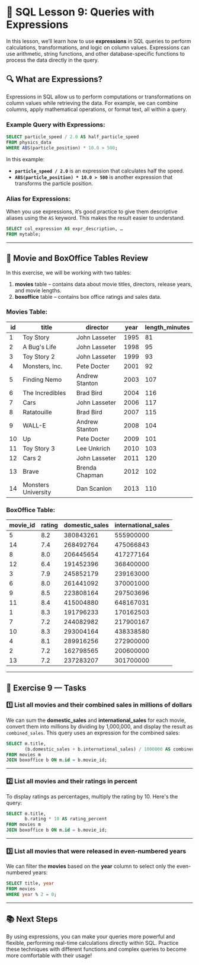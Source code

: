 # 📝 **SQL Lesson 9: Queries with Expressions**

In this lesson, we’ll learn how to use **expressions** in SQL queries to perform calculations, transformations, and logic on column values. Expressions can use arithmetic, string functions, and other database-specific functions to process the data directly in the query.

## 🔍 **What are Expressions?**

Expressions in SQL allow us to perform computations or transformations on column values while retrieving the data. For example, we can combine columns, apply mathematical operations, or format text, all within a query.

### **Example Query with Expressions:**

```sql
SELECT particle_speed / 2.0 AS half_particle_speed
FROM physics_data
WHERE ABS(particle_position) * 10.0 > 500;
```

In this example:

- **`particle_speed / 2.0`** is an expression that calculates half the speed.
- **`ABS(particle_position) * 10.0 > 500`** is another expression that transforms the particle position.

### **Alias for Expressions:**

When you use expressions, it’s good practice to give them descriptive aliases using the `AS` keyword. This makes the result easier to understand.

```sql
SELECT col_expression AS expr_description, …
FROM mytable;
```

---

## 🏢 **Movie and BoxOffice Tables Review**

In this exercise, we will be working with two tables:

1. **movies** table – contains data about movie titles, directors, release years, and movie lengths.
2. **boxoffice** table – contains box office ratings and sales data.

### **Movies Table:**

| **id** | **title**           | **director**   | **year** | **length_minutes** |
| ------ | ------------------- | -------------- | -------- | ------------------ |
| 1      | Toy Story           | John Lasseter  | 1995     | 81                 |
| 2      | A Bug's Life        | John Lasseter  | 1998     | 95                 |
| 3      | Toy Story 2         | John Lasseter  | 1999     | 93                 |
| 4      | Monsters, Inc.      | Pete Docter    | 2001     | 92                 |
| 5      | Finding Nemo        | Andrew Stanton | 2003     | 107                |
| 6      | The Incredibles     | Brad Bird      | 2004     | 116                |
| 7      | Cars                | John Lasseter  | 2006     | 117                |
| 8      | Ratatouille         | Brad Bird      | 2007     | 115                |
| 9      | WALL-E              | Andrew Stanton | 2008     | 104                |
| 10     | Up                  | Pete Docter    | 2009     | 101                |
| 11     | Toy Story 3         | Lee Unkrich    | 2010     | 103                |
| 12     | Cars 2              | John Lasseter  | 2011     | 120                |
| 13     | Brave               | Brenda Chapman | 2012     | 102                |
| 14     | Monsters University | Dan Scanlon    | 2013     | 110                |

### **BoxOffice Table:**

| **movie_id** | **rating** | **domestic_sales** | **international_sales** |
| ------------ | ---------- | ------------------ | ----------------------- |
| 5            | 8.2        | 380843261          | 555900000               |
| 14           | 7.4        | 268492764          | 475066843               |
| 8            | 8.0        | 206445654          | 417277164               |
| 12           | 6.4        | 191452396          | 368400000               |
| 3            | 7.9        | 245852179          | 239163000               |
| 6            | 8.0        | 261441092          | 370001000               |
| 9            | 8.5        | 223808164          | 297503696               |
| 11           | 8.4        | 415004880          | 648167031               |
| 1            | 8.3        | 191796233          | 170162503               |
| 7            | 7.2        | 244082982          | 217900167               |
| 10           | 8.3        | 293004164          | 438338580               |
| 4            | 8.1        | 289916256          | 272900000               |
| 2            | 7.2        | 162798565          | 200600000               |
| 13           | 7.2        | 237283207          | 301700000               |

---

## 📝 **Exercise 9 — Tasks**

### 1️⃣ **List all movies and their combined sales in millions of dollars**

We can sum the **domestic_sales** and **international_sales** for each movie, convert them into millions by dividing by 1,000,000, and display the result as `combined_sales`. This query uses an expression for the combined sales:

```sql
SELECT m.title,
       (b.domestic_sales + b.international_sales) / 1000000 AS combined_sales_million
FROM movies m
JOIN boxoffice b ON m.id = b.movie_id;
```

---

### 2️⃣ **List all movies and their ratings in percent**

To display ratings as percentages, multiply the rating by 10. Here's the query:

```sql
SELECT m.title,
       b.rating * 10 AS rating_percent
FROM movies m
JOIN boxoffice b ON m.id = b.movie_id;
```

---

### 3️⃣ **List all movies that were released in even-numbered years**

We can filter the **movies** based on the **year** column to select only the even-numbered years:

```sql
SELECT title, year
FROM movies
WHERE year % 2 = 0;
```

---

## 📚 **Next Steps**

By using expressions, you can make your queries more powerful and flexible, performing real-time calculations directly within SQL. Practice these techniques with different functions and complex queries to become more comfortable with their usage!
